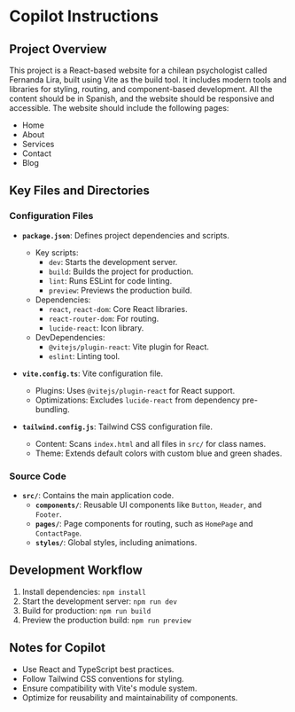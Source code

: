 # Copilot Instructions

## Project Overview
This project is a React-based website for a chilean psychologist called Fernanda Lira, built using Vite as the build tool. It includes modern tools and libraries for styling, routing, and component-based development.
All the content should be in Spanish, and the website should be responsive and accessible.
The website should include the following pages:
- Home
- About
- Services
- Contact
- Blog

## Key Files and Directories

### Configuration Files
- **`package.json`**: Defines project dependencies and scripts.
  - Key scripts:
    - `dev`: Starts the development server.
    - `build`: Builds the project for production.
    - `lint`: Runs ESLint for code linting.
    - `preview`: Previews the production build.
  - Dependencies:
    - `react`, `react-dom`: Core React libraries.
    - `react-router-dom`: For routing.
    - `lucide-react`: Icon library.
  - DevDependencies:
    - `@vitejs/plugin-react`: Vite plugin for React.
    - `eslint`: Linting tool.

- **`vite.config.ts`**: Vite configuration file.
  - Plugins: Uses `@vitejs/plugin-react` for React support.
  - Optimizations: Excludes `lucide-react` from dependency pre-bundling.

- **`tailwind.config.js`**: Tailwind CSS configuration file.
  - Content: Scans `index.html` and all files in `src/` for class names.
  - Theme: Extends default colors with custom blue and green shades.

### Source Code
- **`src/`**: Contains the main application code.
  - **`components/`**: Reusable UI components like `Button`, `Header`, and `Footer`.
  - **`pages/`**: Page components for routing, such as `HomePage` and `ContactPage`.
  - **`styles/`**: Global styles, including animations.

## Development Workflow
1. Install dependencies: `npm install`
2. Start the development server: `npm run dev`
3. Build for production: `npm run build`
4. Preview the production build: `npm run preview`

## Notes for Copilot
- Use React and TypeScript best practices.
- Follow Tailwind CSS conventions for styling.
- Ensure compatibility with Vite's module system.
- Optimize for reusability and maintainability of components.
